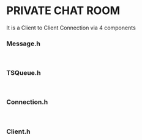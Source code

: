 # PRIVATE CHAT ROOM

It is a Client to Client Connection via 4 components

<h3>Message.h</h3>
<br>
<h3>TSQueue.h </h3>
<br>
<h3>Connection.h</h3>
<br>
<h3>Client.h</h3>
